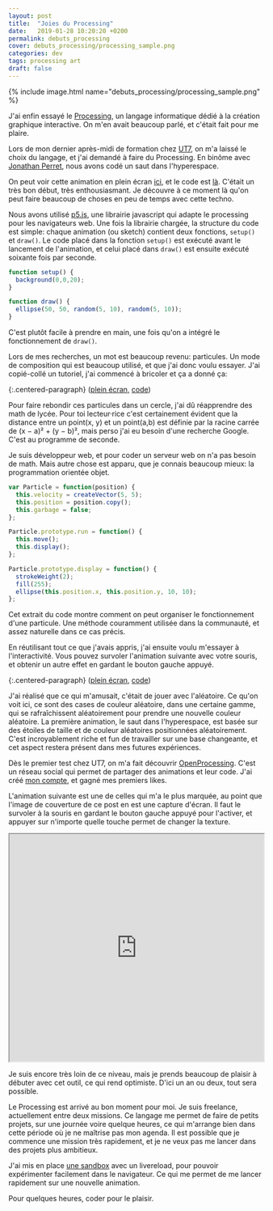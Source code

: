 ```yaml
---
layout: post
title:  "Joies du Processing"
date:   2019-01-28 10:20:20 +0200
permalink: debuts_processing
cover: debuts_processing/processing_sample.png
categories: dev
tags: processing art
draft: false
---
```


{% include image.html name="debuts_processing/processing_sample.png" %}

J'ai enfin essayé le <a href="https://fr.wikipedia.org/wiki/Processing" target='_blank'>Processing</a>, un langage informatique dédié à la création graphique interactive. On m'en avait beaucoup parlé, et c'était fait pour me plaire.

Lors de mon dernier après-midi de formation chez <a href="https://ut7.fr" target='_blank'>UT7</a>, on m'a laissé le choix du langage, et j'ai demandé à faire du Processing. En binôme avec <a href="https://twitter.com/jonathanperret" target='_blank'>Jonathan Perret</a>, nous avons codé un saut dans l'hyperespace.
<!--more-->

<div id='p5-hyperspeed-container' class='p5-embed-container'></div>

On peut voir cette animation en plein écran <a href="http://inventif.fr/hyperspeed" target='_blank'>ici</a>, et le code est <a href="https://github.com/Ruff9/inventif/blob/master/assets/javascript/p5/hyperspeed.js" target='_blank'>là</a>. C'était un très bon début, très enthousiasmant. Je découvre à ce moment là qu'on peut faire beaucoup de choses en peu de temps avec cette techno.

Nous avons utilisé <a href="http://p5js.org/" target='_blank'>p5.js</a>, une librairie javascript qui adapte le processing pour les navigateurs web. Une fois la librairie chargée, la structure du code est simple: chaque animation (ou sketch) contient deux fonctions, `setup()` et `draw()`. Le code placé dans la fonction `setup()` est exécuté avant le lancement de l'animation, et celui placé dans `draw()` est ensuite exécuté soixante fois par seconde.

```javascript
function setup() {
  background(0,0,20);
}

function draw() {
  ellipse(50, 50, random(5, 10), random(5, 10));
}
```

C'est plutôt facile à prendre en main, une fois qu'on a intégré le fonctionnement de `draw()`.

Lors de mes recherches, un mot est beaucoup revenu: particules. Un mode de composition qui est beaucoup utilisé, et que j'ai donc voulu essayer. J'ai copié-collé un tutoriel, j'ai commencé à bricoler et ça a donné ça:

<div id='p5-particles-container' class='p5-embed-container'></div>

{:.centered-paragraph}
(<a href="http://inventif.fr/particles" target='_blank'>plein écran</a>, <a href="https://github.com/Ruff9/inventif/blob/master/assets/javascript/p5/particles.js" target='_blank'>code</a>)

Pour faire rebondir ces particules dans un cercle, j'ai dû réapprendre des math de lycée. Pour toi lecteur·rice c'est certainement évident que la distance entre un point(x, y) et un point(a,b) est définie par la racine carrée de (x − a)² + (y − b)², mais perso j'ai eu besoin d'une recherche Google. C'est au programme de seconde.

Je suis développeur web, et pour coder un serveur web on n'a pas besoin de math. Mais autre chose est apparu, que je connais beaucoup mieux: la programmation orientée objet.

```javascript
var Particle = function(position) {
  this.velocity = createVector(5, 5);
  this.position = position.copy();
  this.garbage = false;
};

Particle.prototype.run = function() {
  this.move();
  this.display();
};

Particle.prototype.display = function() {
  strokeWeight(2);
  fill(255);
  ellipse(this.position.x, this.position.y, 10, 10);
};
```

Cet extrait du code montre comment on peut organiser le fonctionnement d'une particule. Une méthode couramment utilisée dans la communauté, et assez naturelle dans ce cas précis.

En réutilisant tout ce que j'avais appris, j'ai ensuite voulu m'essayer à l'interactivité. Vous pouvez survoler l'animation suivante avec votre souris, et obtenir un autre effet en gardant le bouton gauche appuyé.

<div id='p5-colors-container' class='p5-embed-container'></div>

{:.centered-paragraph}
(<a href="http://inventif.fr/colors" target='_blank'>plein écran</a>, <a href="https://github.com/Ruff9/inventif/blob/master/assets/javascript/p5/colors.js" target='_blank'>code</a>)

J'ai réalisé que ce qui m'amusait, c'était de jouer avec l'aléatoire. Ce qu'on voit ici, ce sont des cases de couleur aléatoire, dans une certaine gamme, qui se rafraîchissent aléatoirement pour prendre une nouvelle couleur aléatoire. La première animation, le saut dans l'hyperespace, est basée sur des étoiles de taille et de couleur aléatoires positionnées aléatoirement. C'est incroyablement riche et fun de travailler sur une base changeante, et cet aspect restera présent dans mes futures expériences.

Dès le premier test chez UT7, on m'a fait découvrir <a href="https://www.openprocessing.org" target='_blank'>OpenProcessing</a>. C'est un réseau social qui permet de partager des animations et leur code. J'ai créé <a href="https://www.openprocessing.org/user/158204#sketches" target='_blank'>mon compte</a>, et gagné mes premiers likes.

L'animation suivante est une de celles qui m'a le plus marquée, au point que l'image de couverture de ce post en est une capture d'écran. Il faut le survoler à la souris en gardant le bouton gauche appuyé pour l'activer, et appuyer sur n'importe quelle touche permet de changer la texture.

<div class='p5-embed-container'>
  <iframe src="https://www.openprocessing.org/sketch/413567/embed/" height="450" style="width: 100%;"></iframe>
</div>

Je suis encore très loin de ce niveau, mais je prends beaucoup de plaisir à débuter avec cet outil, ce qui rend optimiste. D'ici un an ou deux, tout sera possible.

Le Processing est arrivé au bon moment pour moi. Je suis freelance, actuellement entre deux missions. Ce langage me permet de faire de petits projets, sur une journée voire quelque heures, ce qui m'arrange bien dans cette période où je ne maîtrise pas mon agenda. Il est possible que je commence une mission très rapidement, et je ne veux pas me lancer dans des projets plus ambitieux.

J'ai mis en place <a href="https://github.com/Ruff9/p5js_sandbox" target='_blank'>une sandbox</a> avec un livereload, pour pouvoir expérimenter facilement dans le navigateur. Ce qui me permet de me lancer rapidement sur une nouvelle animation.

Pour quelques heures, coder pour le plaisir.

<script src="https://cdnjs.cloudflare.com/ajax/libs/p5.js/0.7.2/p5.js"></script>
<script src="https://cdnjs.cloudflare.com/ajax/libs/p5.js/0.7.2/addons/p5.dom.js"></script>

<script type="text/javascript" src="{{ site.baseurl }}/assets/javascript/p5/post_processing.js"></script>
